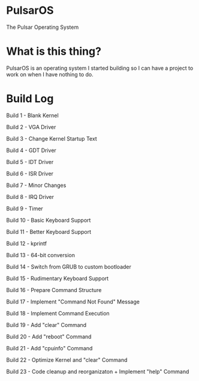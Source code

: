 # PulsarOS
The Pulsar Operating System

# What is this thing?
PulsarOS is an operating system I started building so I can have a project to work on when I have nothing to do.

# Build Log
Build 1 - Blank Kernel

Build 2 - VGA Driver

Build 3 - Change Kernel Startup Text

Build 4 - GDT Driver

Build 5 - IDT Driver

Build 6 - ISR Driver

Build 7 - Minor Changes

Build 8 - IRQ Driver

Build 9 - Timer

Build 10 - Basic Keyboard Support

Build 11 - Better Keyboard Support

Build 12 - kprintf

Build 13 - 64-bit conversion

Build 14 - Switch from GRUB to custom bootloader

Build 15 - Rudimentary Keyboard Support

Build 16 - Prepare Command Structure

Build 17 - Implement "Command Not Found" Message

Build 18 - Implement Command Execution

Build 19 - Add "clear" Command

Build 20 - Add "reboot" Command

Build 21 - Add "cpuinfo" Command

Build 22 - Optimize Kernel and "clear" Command

Build 23 - Code cleanup and reorganizaton + Implement "help" Command
